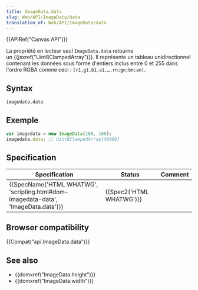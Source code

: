 ```yaml
---
title: ImageData.data
slug: Web/API/ImageData/data
translation_of: Web/API/ImageData/data
---
```

{{APIRef("Canvas API")}}

La propriété en lecteur seul `ImageData.data` retourne un {{jsxref("Uint8ClampedArray")}}. Il représente un tableau unidirectionnel contenant les données sous forme d'entiers inclus entre 0 et 255 dans l'ordre RGBA comme ceci&nbsp;: `[r1,g1,b1,a1,…,rn;gn;bn;an]`.

## Syntax

    imagedata.data

## Exemple

```js
var imagedata = new ImageData(100, 100);
imagedata.data; // Uint8ClampedArray[40000]
```

## Specification

| Specification                                                                                                | Status                           | Comment |
| ------------------------------------------------------------------------------------------------------------ | -------------------------------- | ------- |
| {{SpecName('HTML WHATWG', 'scripting.html#dom-imagedata-data', 'ImageData.data')}} | {{Spec2('HTML WHATWG')}} |         |

## Browser compatibility

{{Compat("api.ImageData.data")}}

## See also

- {{domxref("ImageData.height")}}
- {{domxref("ImageData.width")}}
